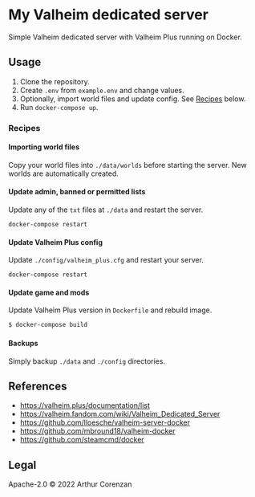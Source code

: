 # My Valheim dedicated server

Simple Valheim dedicated server with Valheim Plus running on Docker.

## Usage

1. Clone the repository.
2. Create `.env` from `example.env` and change values.
3. Optionally, import world files and update config. See [Recipes](#Recipes) below.
4. Run `docker-compose up`.

### Recipes

#### Importing world files

Copy your world files into `./data/worlds` before starting the server. New worlds are automatically created.

#### Update admin, banned or permitted lists

Update any of the `txt` files at `./data` and restart the server.

```
docker-compose restart
```

#### Update Valheim Plus config

Update `./config/valheim_plus.cfg` and restart your server.

```
docker-compose restart
```

#### Update game and mods

Update Valheim Plus version in `Dockerfile` and rebuild image.

```sh
$ docker-compose build
```

#### Backups

Simply backup `./data` and `./config` directories.

## References

- https://valheim.plus/documentation/list
- https://valheim.fandom.com/wiki/Valheim_Dedicated_Server
- https://github.com/lloesche/valheim-server-docker
- https://github.com/mbround18/valheim-docker
- https://github.com/steamcmd/docker

## Legal

Apache-2.0 © 2022 Arthur Corenzan
